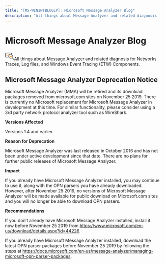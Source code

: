 ```yaml
---
title: "[MS-WININTBLOGLP]: Microsoft Message Analyzer Blog"
description: "All things about Message Analyzer and related diagnosis for Networks Traces, Log files, and Windows Event Tracing (ETW) Components"
---
```


# Microsoft Message Analyzer Blog

<p> </p>
<p><img id="Picture 2" src="MS-WININTBLOGLP_files/image001.png">All
things about Message Analyzer and related diagnosis for Networks Traces, Log
files, and Windows Event Tracing (ETW) Components.</p>

## Microsoft Message Analyzer Deprecation Notice 
Microsoft Message Analyzer (MMA) will be retired and its download packages removed from microsoft.com sites on November 25 2019. There is currently no Microsoft replacement for Microsoft Message Analyzer in development at this time.  For similar functionality, please consider using a 3rd party network protocol analyzer tool such as WireShark. 

**Versions Affected**
<p>Versions 1.4 and earlier.</p>

**Reason for Deprecation**
<p>Microsoft Message Analyzer was last released in October 2016 and has not been under active development since that date. There are no plans for further public releases of Microsoft Message Analyzer.</p> 

**Impact**
<p>If you already have Microsoft Message Analyzer installed, you may continue to use it, along with the OPN parsers you have already downloaded. However, after November 25 2019, no versions of Microsoft Message Analyzer will be made available for public download on Microsoft.com sites and you will no longer be able to download OPN parsers.</p> 

**Recommendations**
<p></p>
If you don’t already have Microsoft Message Analyzer installed, install it now before November 25 2019 from <a href="https://www.microsoft.com/en-us/download/details.aspx?id=44226">https://www.microsoft.com/en-us/download/details.aspx?id=44226</a>. 
<p></p>
If you already have Microsoft Message Analyzer installed, download the latest OPN parser packages before November 25 2019 by following the steps at <a href="https://docs.microsoft.com/en-us/message-analyzer/managing-microsoft-opn-parser-packages">https://docs.microsoft.com/en-us/message-analyzer/managing-microsoft-opn-parser-packages</a>. 



                